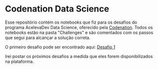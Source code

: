 # Codenation Data Science

Esse repositório contém os notebooks que fiz para os desafios do programa AcelevaDev Data Science, oferecido pela [Codenation](https://www.codenation.dev/). Todos os notebooks estão na pasta "Challenges" e são comentados com os passos que segui para alcançar a solução correta.

O primeiro desafio pode ser encontrado aqui: [Desafio 1](https://github.com/olavomendes/codenation-data-science/blob/master/challenges/main.ipynb)

Irei postar os próximos desafios a medida que eles forem disponibilizados na plataforma.
